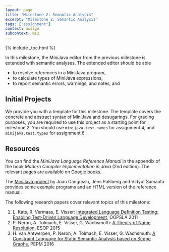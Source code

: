 ```yaml
---
layout: page
title: "Milestone 2: Semantic Analysis"
excerpt: "Milestone 2: Semantic Analysis"
tags: ["assignment"]
context: assign
subcontext: ms2
---
```


{% include _toc.html %}

In this milestone, the MiniJava editor from the previous milestone is extended with semantic analyses. The extended editor should be able

* to resolve references in a MiniJava program,
* to calculate types of MiniJava expressions,
* to report semantic errors, warnings, and notes, and

## Initial Projects

We provide you with a template for this milestone. The template covers the concrete and abstract
syntax of MiniJava and desugarings.  For grading purposes, you are required to use this project as a
starting point for milestone 2. You should use `minijava.test.names` for assignment 4, and
`minijava.test.types` for assignment 6.

## Resources

You can find the *MiniJava Language Reference Manual* in the appendix of the book
*Modern Compiler Implementation in Java* (2nd edition).
The relevant pages are available on [Google books](http://books.google.com/books?id=JNs6fWkJZbAC&pg=PA484).

The [MiniJava project](http://www.cambridge.org/us/features/052182060X/)
by Joao Cangussu, Jens Palsberg and Vidyut Samanta provides some example programs
and an HTML version of the reference manual.

The following research papers cover relevant topics of this milestone:

1. L. Kats, R. Vermaas, E. Visser: [Integrated Language Definition Testing: Enabling Test-Driven Language Development](http://swerl.tudelft.nl/twiki/pub/Main/TechnicalReports/TUD-SERG-2011-011.pdf), OOPSLA 2011
2. P. Neron, A. Tolmach, E. Visser, G. Wachsmuth: [A Theory of Name Resolution](http://swerl.tudelft.nl/twiki/pub/Main/TechnicalReports/TUD-SERG-2015-001.pdf), ESOP 2015
3. H. van Antwerpen, P. Neron, A. Tolmach, E. Visser, G. Wachsmuth: [A Constraint Language for Static Semantic Analysis based on Scope Graphs](http://swerl.tudelft.nl/twiki/pub/Main/TechnicalReports/TUD-SERG-2015-012.pdf), PEPM 2016
